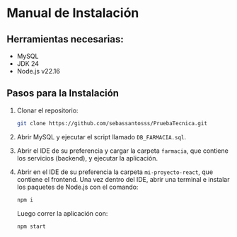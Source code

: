 # Manual de Instalación

## Herramientas necesarias:
- MySQL
- JDK 24
- Node.js v22.16

## Pasos para la Instalación

1. Clonar el repositorio:
   ```bash
   git clone https://github.com/sebassantosss/PruebaTecnica.git
   ```

2. Abrir MySQL y ejecutar el script llamado `DB_FARMACIA.sql`.

3. Abrir el IDE de su preferencia y cargar la carpeta `farmacia`, que contiene los servicios (backend), y ejecutar la aplicación.

4. Abrir en el IDE de su preferencia la carpeta `mi-proyecto-react`, que contiene el frontend. Una vez dentro del IDE, abrir una terminal e instalar los paquetes de Node.js con el comando:
   ```bash
   npm i
   ```
   Luego correr la aplicación con:
   ```bash
   npm start
   ```
